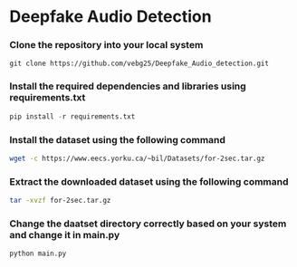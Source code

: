# Deepfake Audio Detection

### Clone the repository into your local system
```git
git clone https://github.com/vebg25/Deepfake_Audio_detection.git
```
### Install the required dependencies and libraries using requirements.txt 
```python
pip install -r requirements.txt
```

### Install the dataset using the following command
```bash 
wget -c https://www.eecs.yorku.ca/~bil/Datasets/for-2sec.tar.gz
```

### Extract the downloaded dataset using the following command 
```bash
tar -xvzf for-2sec.tar.gz
```

### Change the daatset directory correctly based on your system and change it in main.py 

```python
python main.py
```

